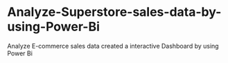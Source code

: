 # Analyze-Superstore-sales-data-by-using-Power-Bi
Analyze E-commerce sales data created a interactive Dashboard by using Power Bi

